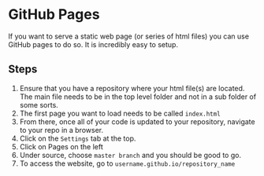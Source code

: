 # GitHub Pages

If you want to serve a static web page (or series of html files) you can use GitHub pages to do so. It is incredibly easy to setup.

## Steps

1. Ensure that you have a repository where your html file(s) are located. The main file needs to be in the top level folder and not in a sub folder of some sorts.
2. The first page you want to load needs to be called `index.html`
3. From there, once all of your code is updated to your repository, navigate to your repo in a browser.
4. Click on the `Settings` tab at the top.
5. Click on Pages on the left
6. Under source, choose `master branch` and you should be good to go.
7. To access the website, go to `username.github.io/repository_name`
